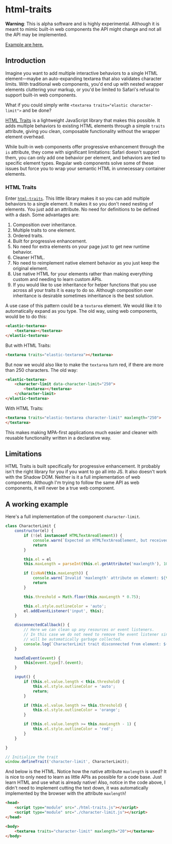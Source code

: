 # html-traits

**Warning**: This is alpha software and is highly experimental. Although it is
meant to mimic built-in web components the API might change and not all the API
may be implemented.

[Example are here.](./index.html)

## Introduction

Imagine you want to add multiple interactive behaviors to a single HTML element—maybe an auto-expanding textarea that also validates character limits. With traditional web components, you'd end up with nested wrapper elements cluttering your markup, or you'd be limited to Safari's refusal to support built-in web components.

What if you could simply write `<textarea traits="elastic character-limit">` and be done?

[HTML Traits](https://github.com/jon49/html-traits) is a lightweight JavaScript library that makes this possible. It adds multiple behaviors to existing HTML elements through a simple `traits` attribute, giving you clean, composable functionality without the wrapper element overhead.

While built-in web components offer progressive enhancement through the `is` attribute, they come with significant limitations: Safari doesn't support them, you can only add one behavior per element, and behaviors are tied to specific element types. Regular web components solve some of these issues but force you to wrap your semantic HTML in unnecessary container elements.

### HTML Traits

Enter [`html-traits`](https://github.com/jon49/html-traits). This little library
makes it so you can add multiple behaviors to a single element. It makes it so
you don't need nesting of elements. You just add an attribute. No need for
definitions to be defined with a dash. Some advantages are:

1. Composition over inheritance.
1. Multiple traits to one element.
1. Ordered traits.
1. Built for progressive enhancement.
1. No need for extra elements on your page just to get new runtime behavior.
1. Cleaner HTML.
1. No need to reimplement native element behavior as you just keep the original
   element.
1. Use native HTML for your elements rather than making everything custom and
   needing to learn custom APIs.
1. If you would like to use inheritance for helper functions that you use across
   all your traits it is easy to do so. Although composition over inheritance is
   desirable sometimes inheritance is the best solution.

A use case of this pattern could be a `textarea` element. We would like it to
automatically expand as you type. The old way, using web components, would be to
do this:

```html
<elastic-textarea>
    <textarea></textarea>
</elastic-textarea>
```

But with HTML Traits:

```html
<textarea traits="elastic-textarea"></textarea>
```

But now we would also like to make the `textarea` turn red, if there are more
than 250 characters. The old way:

```html
<elastic-textarea>
    <character-limit data-character-limit="250">
        <textarea></textarea>
    </character-limit>
</elastic-textarea>
```

With HTML Traits:

```html
<textarea traits="elastic-textarea character-limit" maxlength="250">
</textarea>
```

This makes making MPA-first applications much easier and cleaner with reusable
functionality written in a declarative way.

## Limitations

HTML Traits is built specifically for progressive enhancement. It probably isn't
the right library for you if you want to go all into JS. It also doesn't work
with the Shadow DOM. Neither is it a full implementation of web components.
Although I'm trying to follow the same API as web components, it will never be a
true web component.

## A working example

Here's a full implementation of the component `character-limit`.

```js
class CharacterLimit {
    constructor(el) {
        if (!(el instanceof HTMLTextAreaElement)) {
            console.warn(`Expected an HTMLTextAreaElement, but received: ${el} for 'character-limit'.`);
            return
        }

        this.el = el
        this.maxLength = parseInt(this.el.getAttribute('maxlength'), 10);

        if (isNaN(this.maxLength)) {
            console.warn(`Invalid 'maxlength' attribute on element: ${this.el}. Expected a number.`);
            return
        }

        this.threshold = Math.floor(this.maxLength * 0.75);

        this.el.style.outlineColor = 'auto';
        el.addEventListener('input', this);
    }

    disconnectedCallback() {
        // Here we can clean up any resources or event listeners.
        // In this case we do not need to remove the event listener since it
        // will be automatically garbage collected.
        console.log(`CharacterLimit trait disconnected from element: ${this.el}`);
    }

    handleEvent(event) {
        this[event.type]?.(event);
    }

    input() {
        if (this.el.value.length < this.threshold) {
            this.el.style.outlineColor = 'auto';
            return;
        }

        if (this.el.value.length >= this.threshold) {
            this.el.style.outlineColor = 'orange';
        }

        if (this.el.value.length >= this.maxLength - 1) {
            this.el.style.outlineColor = 'red';
        }
    }

}

// Initialize the trait
window.defineTrait('character-limit', CharacterLimit);
```

And below is the HTML. Notice how the native attribute `maxlength` is used? It
is nice to only need to learn as little APIs as possible for a code base. Just
learn HTML and use what is already native! Also, notice in the code above, I
didn't need to implement cutting the text down, it was automatically implemented
by the browser with the attribute `maxlength`!

```html
<head>
    <script type="module" src="./html-traits.js"></script>
    <script type="module" src="./character-limit.js"></script>
</head>

<body>
    <textarea traits="character-limit" maxlength="20"></textarea>
</body>
```
